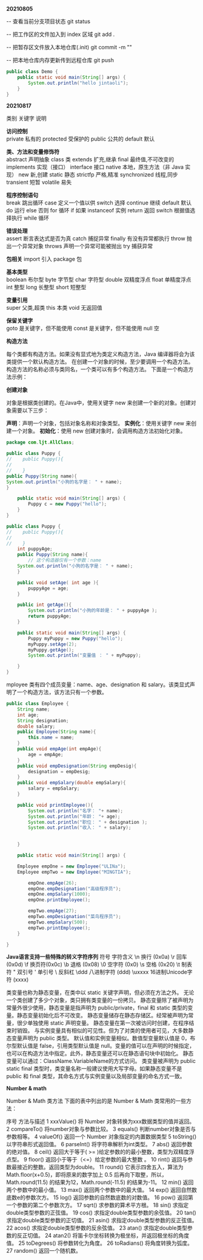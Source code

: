 
**20210805**

-- 查看当前分支项目状态
git status

-- 把工作区的文件加入到 index 区域
git add .

-- 把暂存区文件放入本地仓库(.init)
git commit -m ""

-- 把本地仓库内存更新传到远程仓库
git push

```java
public class Demo {
    public static void main(String[] args) {
        System.out.println("hello jintaoli");
    }
}
```
**20210817**

类别	关键字	说明

**访问控制**	
private	私有的
protected	受保护的
public	公共的
default	默认

**类、方法和变量修饰符**	
abstract	声明抽象
class	类
extends	扩充,继承
final	最终值,不可改变的
implements	实现（接口）
interface	接口
native	本地，原生方法（非 Java 实现）
new	    新,创建
static	静态
strictfp	严格,精准
synchronized	线程,同步
transient	短暂
volatile	易失

**程序控制语句**	
break	跳出循环
case	定义一个值以供 switch 选择
continue	继续
default	默认
do	    运行
else	否则
for	    循环
if	    如果
instanceof	实例
return	返回
switch	根据值选择执行
while	循环

**错误处理**	
assert	断言表达式是否为真
catch	捕捉异常
finally	有没有异常都执行
throw	抛出一个异常对象
throws	声明一个异常可能被抛出
try	    捕获异常

**包相关**	
import	引入
package	包

**基本类型**	
boolean	布尔型
byte	字节型
char	字符型
double	双精度浮点
float	单精度浮点
int	    整型
long	长整型
short	短整型

**变量引用**	
super	父类,超类
this	本类
void	无返回值

**保留关键字**	
goto	是关键字，但不能使用
const	是关键字，但不能使用
null	空

**构造方法**

每个类都有构造方法。如果没有显式地为类定义构造方法，Java 编译器将会为该类提供一个默认构造方法。
在创建一个对象的时候，至少要调用一个构造方法。构造方法的名称必须与类同名，一个类可以有多个构造方法。
下面是一个构造方法示例：

**创建对象**

对象是根据类创建的。在Java中，使用关键字 new 来创建一个新的对象。创建对象需要以下三步：

**声明**：声明一个对象，包括对象名称和对象类型。
**实例化**：使用关键字 new 来创建一个对象。
**初始化**：使用 new 创建对象时，会调用构造方法初始化对象。

```java
package com.ljt.AllClass;

public class Puppy {
//    public Puppy(){
//
//    }
public Puppy(String name){
System.out.println("小狗的名字是： " + name);
}

    public static void main(String[] args) {
        Puppy c = new Puppy("hello");
    }
}
```

```java
public class Puppy {
//    public Puppy(){
//
//    }
    int puppyAge;
    public Puppy(String name){
        // 这个构造器仅有一个参数：name
    System.out.println("小狗的名字是： " + name);
    }

    public void setAge( int age ){
        puppyAge = age;
    }

    public int getAge(){
        System.out.println("小狗的年龄是： " + puppyAge );
        return puppyAge;
    }

    public static void main(String[] args) {
        Puppy myPuppy = new Puppy("hello");
        myPuppy.setAge(2);
        myPuppy.getAge();
        System.out.println("变量值 ： " + myPuppy);

    }
}
```
mployee 类有四个成员变量：name、age、designation 和 salary。该类显式声明了一个构造方法，该方法只有一个参数。
```java
public class Employee {
    String name;
    int age;
    String designation;
    double salary;
    public Employee(String name){
        this.name = name;
    }
    public void empAge(int empAge){
        age = empAge;
    }
    public void empDesignation(String empDesig){
        designation = empDesig;
    }
    public void empSalary(double empSalary){
        salary = empSalary;
    }

    public void printEmployee(){
        System.out.println("名字： "+ name);
        System.out.println("年龄： "+ age);
        System.out.println("职位： " + designation );
        System.out.println("收入： " + salary);

        
    }

    public static void main(String[] args) {

    Employee empOne = new Employee("ULINa");
    Employee empTwo = new Employee("MINGTIA");

        empOne.empAge(26);
        empOne.empDesignation("高级程序员");
        empOne.empSalary(1000);
        empOne.printEmployee();

        empTwo.empAge(27);
        empTwo.empDesignation("菜鸟程序员");
        empTwo.empSalary(500);
        empTwo.printEmployee();
    }

}
```
**Java语言支持一些特殊的转义字符序列**
符号	字符含义
\n	换行 (0x0a)
\r	回车 (0x0d)
\f	换页符(0x0c)
\b	退格 (0x08)
\0	空字符 (0x0)
\s	空格 (0x20)
\t	制表符
\"	双引号
\'	单引号
\\	反斜杠
\ddd	八进制字符 (ddd)
\uxxxx	16进制Unicode字符 (xxxx)

类变量也称为静态变量，在类中以 static 关键字声明，但必须在方法之外。
无论一个类创建了多少个对象，类只拥有类变量的一份拷贝。
静态变量除了被声明为常量外很少使用，静态变量是指声明为 public/private，final 和 static 类型的变量。静态变量初始化后不可改变。
静态变量储存在静态存储区。经常被声明为常量，很少单独使用 static 声明变量。
静态变量在第一次被访问时创建，在程序结束时销毁。
与实例变量具有相似的可见性。但为了对类的使用者可见，大多数静态变量声明为 public 类型。
默认值和实例变量相似。数值型变量默认值是 0，布尔型默认值是 false，引用类型默认值是 null。变量的值可以在声明的时候指定，也可以在构造方法中指定。此外，静态变量还可以在静态语句块中初始化。
静态变量可以通过：ClassName.VariableName的方式访问。
类变量被声明为 public static final 类型时，类变量名称一般建议使用大写字母。如果静态变量不是 public 和 final 类型，其命名方式与实例变量以及局部变量的命名方式一致。

**Number & math**

Number & Math 类方法
下面的表中列出的是 Number & Math 类常用的一些方法：

序号	方法与描述
1	xxxValue() 将 Number 对象转换为xxx数据类型的值并返回。
2	compareTo() 将number对象与参数比较。
3	equals() 判断number对象是否与参数相等。
4	valueOf() 返回一个 Number 对象指定的内置数据类型
5	toString() 以字符串形式返回值。
6	parseInt() 将字符串解析为int类型。
7	abs() 返回参数的绝对值。
8	ceil() 返回大于等于( >= )给定参数的的最小整数，类型为双精度浮点型。
9	floor() 返回小于等于（<=）给定参数的最大整数 。
10	rint() 返回与参数最接近的整数。返回类型为double。
11	round() 它表示四舍五入，算法为 Math.floor(x+0.5)，即将原来的数字加上 0.5 后再向下取整，所以，Math.round(11.5) 的结果为12，Math.round(-11.5) 的结果为-11。
12	min() 返回两个参数中的最小值。
13	max() 返回两个参数中的最大值。
14	exp() 返回自然数底数e的参数次方。
15	log() 返回参数的自然数底数的对数值。
16	pow() 返回第一个参数的第二个参数次方。
17	sqrt() 求参数的算术平方根。
18	sin() 求指定double类型参数的正弦值。
19	cos() 求指定double类型参数的余弦值。
20	tan() 求指定double类型参数的正切值。
21	asin() 求指定double类型参数的反正弦值。
22	acos() 求指定double类型参数的反余弦值。
23	atan() 求指定double类型参数的反正切值。
24	atan2() 将笛卡尔坐标转换为极坐标，并返回极坐标的角度值。
25	toDegrees() 将参数转化为角度。
26	toRadians() 将角度转换为弧度。
27	random() 返回一个随机数。

